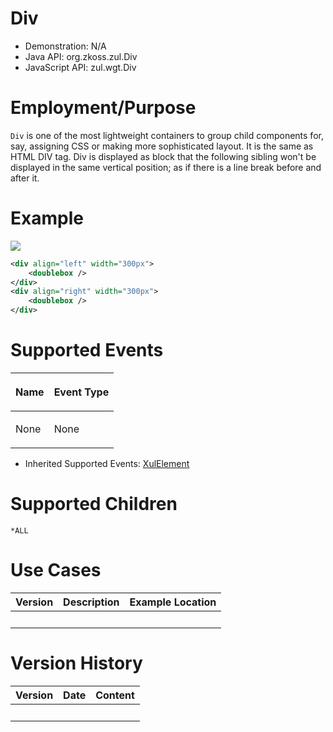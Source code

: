 # Div

- Demonstration: N/A
- Java API: <javadoc>org.zkoss.zul.Div</javadoc>
- JavaScript API: <javadoc directory="jsdoc">zul.wgt.Div</javadoc>

# Employment/Purpose

`Div` is one of the most lightweight containers to group child
components for, say, assigning CSS or making more sophisticated layout.
It is the same as HTML DIV tag. Div is displayed as block that the
following sibling won't be displayed in the same vertical position; as
if there is a line break before and after it.

# Example

![](ZKComRef_Div_Example.png)

``` xml
<div align="left" width="300px">
    <doublebox />
</div>
<div align="right" width="300px">
    <doublebox />
</div>
```

# Supported Events

<table>
<thead>
<tr class="header">
<th><center>
<p>Name</p>
</center></th>
<th><center>
<p>Event Type</p>
</center></th>
</tr>
</thead>
<tbody>
<tr class="odd">
<td><p>None</p></td>
<td><p>None</p></td>
</tr>
</tbody>
</table>

- Inherited Supported Events: [
  XulElement](ZK_Component_Reference/Base_Components/XulElement#Supported_Events)

# Supported Children

`*ALL`

# Use Cases

| Version | Description | Example Location |
|---------|-------------|------------------|
|         |             |                  |

# Version History

| Version | Date | Content |
|---------|------|---------|
|         |      |         |
